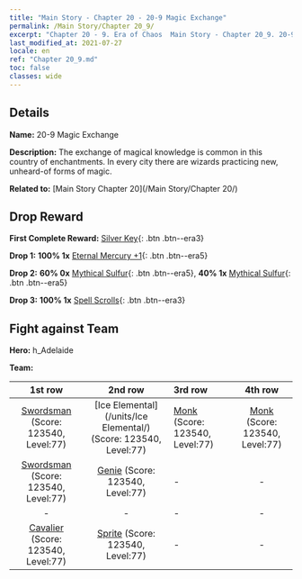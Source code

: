 ```yaml
---
title: "Main Story - Chapter 20 - 20-9 Magic Exchange"
permalink: /Main Story/Chapter 20_9/
excerpt: "Chapter 20 - 9. Era of Chaos  Main Story - Chapter 20_9. 20-9 Magic Exchange"
last_modified_at: 2021-07-27
locale: en
ref: "Chapter 20_9.md"
toc: false
classes: wide
---
```


## Details

 **Name:** 20-9 Magic Exchange

 **Description:** The exchange of magical knowledge is common in this country of enchantments. In every city there are wizards practicing new, unheard-of forms of magic.

 **Related to:** [Main Story Chapter 20](/Main Story/Chapter 20/)

## Drop Reward

 **First Complete Reward:** [Silver Key](/Items/con_693/){: .btn .btn--era3}

 **Drop 1:** **100% 1x** [Eternal Mercury +1](/Items/mat_70/){: .btn .btn--era5}

 **Drop 2:** **60% 0x** [Mythical Sulfur](/Items/mat_64/){: .btn .btn--era5}, **40% 1x** [Mythical Sulfur](/Items/mat_64/){: .btn .btn--era5}

 **Drop 3:** **100% 1x** [Spell Scrolls](/Items/con_694/){: .btn .btn--era3}


## Fight against Team
 **Hero:** h_Adelaide

 **Team:**


  | 1st row | 2nd row | 3rd row | 4th row |
  |:----:|:----:|:----|:----:|
  | [Swordsman](/units/Swordsman/) (Score: 123540, Level:77)  | [Ice Elemental](/units/Ice Elemental/) (Score: 123540, Level:77)  | [Monk](/units/Monk/) (Score: 123540, Level:77)  | [Monk](/units/Monk/) (Score: 123540, Level:77)  |
  | [Swordsman](/units/Swordsman/) (Score: 123540, Level:77)  | [Genie](/units/Genie/) (Score: 123540, Level:77)  | - | - |
  | - | - | - | - |
  | [Cavalier](/units/Cavalier/) (Score: 123540, Level:77)  | [Sprite](/units/Sprite/) (Score: 123540, Level:77)  | - | - |


